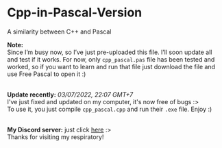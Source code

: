 # Cpp-in-Pascal-Version
 A similarity between C++ and Pascal <br />

**Note:** <br />
Since I’m busy now, so I’ve just pre-uploaded this file. I’ll soon update all and test if it works. For now, only `cpp_pascal.pas` file has been tested and worked, so if you want to learn and run that file just download the file and use Free Pascal to open it :) <br /><br />

**Update recently:** *03/07/2022, 22:07 GMT+7* <br />
I've just fixed and updated on my computer, it's now free of bugs :> <br />
To use it, you just compile `cpp_pascal.cpp` and run their `.exe` file. Enjoy :) <br /><br />

**My Discord server:** just click [here](https://discord.gg/harshfeudal) :> <br />
Thanks for visiting my respiratory!
